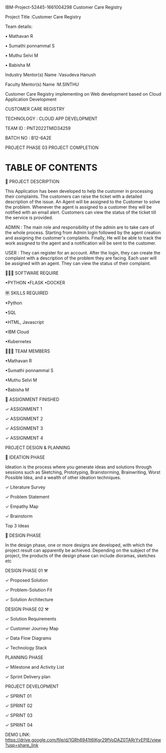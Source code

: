 IBM-Project-52445-1661004298
Customer Care Registry

Project Title :Customer Care Registry


Team details:

• Mathavan R

• Sumathi ponnammal S

• Muthu Selvi M

• Babisha M

Industry Mentor(s) Name :Vasudeva Hanush

Faculty Mentor(s) Name :M.SINTHU








Customer Care Registry implementing on Web development based on Cloud Application Development



CUSTOMER CARE REGISTRY

TECHNOLOGY : CLOUD APP DEVELOPMENT

TEAM ID : PNT2022TMID34259

BATCH NO : B12-6A2E 

PROJECT PHASE 03
PROJECT COMPLETION


# TABLE OF CONTENTS

📝 PROJECT DESCRIPTION

This Application has been developed to help the customer in processing their complaints. The customers can raise the ticket with a detailed description of the issue. An Agent will be assigned to the Customer to solve the problem. Whenever the agent is assigned to a customer they will be notified with an email alert. Customers can view the status of the ticket till the service is provided.

ADMIN : The main role and responsibility of the admin are to take care of the whole process. Starting from Admin login followed by the agent creation and assigning the customer's complaints. Finally, He will be able to track the work assigned to the agent and a notification will be sent to the customer.

USER : They can register for an account. After the login, they can create the complaint with a description of the problem they are facing. Each user will be assigned with an agent. They can view the status of their complaint.

👨🏻‍💻 SOFTWARE REQUIRE

•PYTHON
•FLASK
•DOCKER

🈸 SKILLS REQUIRED

•Python

•SQL

•HTML, Javascript

•IBM Cloud

•Kubernetes

🧑🏻‍🦰 TEAM MEMBERS

•Mathavan R

•Sumathi ponnammal S

•Muthu Selvi M

•Babisha M 

📒 ASSIGNMENT FINISHED

✓ ASSIGNMENT 1

✓ ASSIGNMENT 2

✓ ASSIGNMENT 3

✓ ASSIGNMENT 4

PROJECT DESIGN & PLANNING

🧩 IDEATION PHASE

  Ideation is the process where you generate ideas and solutions through sessions such as Sketching, Prototyping, Brainstorming, Brainwriting, Worst Possible Idea, and a wealth of other ideation techniques.

✓ Literature Survey

✓ Problem Statement

✓ Empathy Map

✓ Brainstorm

 Top 3 Ideas

📝 DESIGN PHASE

  In the design phase, one or more designs are developed, with which the project result can apparently be achieved. Depending on the subject of the project, the products of the design phase can include dioramas, sketches etc

DESIGN PHASE 01 ⚒️

✓ Proposed Solution

✓ Problem-Solution Fit

✓ Solution Architecture

DESIGN PHASE 02 ⚒️

✓ Solution Requirements

✓ Customer Journey Map

✓ Data Flow Diagrams

✓ Technology Stack

PLANNING PHASE

✓ Milestone and Activity List

✓ Sprint Delivery plan

PROJECT DEVELOPMENT

✓ SPRINT 01

✓ SPRINT 02

✓ SPRINT 03

✓ SPRINT 04

DEMO LINK: https://drive.google.com/file/d/1GRh6941t6IKgr29fVoDAZ0TARrYvEPIE/view?usp=share_link
